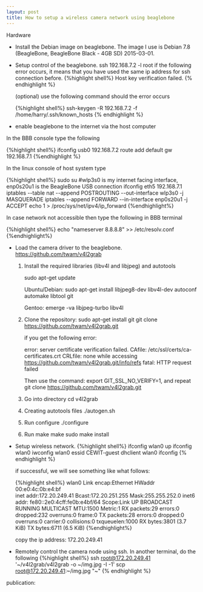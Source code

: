 ```yaml
---
layout: post
title: How to setup a wireless camera network using beaglebone
---
```


Hardware




* Install the Debian image on beaglebone. The image I use is Debian 7.8 (BeagleBone, BeagleBone Black - 4GB SD) 2015-03-01.

* Setup control of the beaglebone. ssh 192.168.7.2 -l root
  if the following error occurs, it means that you have used the same ip address for ssh connection before.
{%highlight shell%}
Host key verification failed.
{% endhighlight %}

  (optional) use the following command should the error occurs

  {%highlight shell%}
    ssh-keygen -R 192.168.7.2 -f /home/harry/.ssh/known_hosts
  {% endhighlight %}


* enable beaglebone to the internet via the host computer


In the BBB console type the following

{%highlight shell%}
ifconfig usb0 192.168.7.2
route add default gw 192.168.7.1
 {%endhighlight %}

In the linux console of host system type

{%highlight shell%}
sudo su
#wlp3s0 is my internet facing interface, enp0s20u1 is the BeagleBone USB connection
ifconfig eth5 192.168.7.1
iptables --table nat --append POSTROUTING --out-interface wlp3s0 -j MASQUERADE
iptables --append FORWARD --in-interface enp0s20u1 -j ACCEPT
echo 1 > /proc/sys/net/ipv4/ip_forward
{%endhighlight%}

In case network not accessible then type the following in BBB terminal

{%highlight shell%}
echo "nameserver 8.8.8.8" >> /etc/resolv.conf
{%endhighlight%}



* Load the camera driver to the beaglebone. https://github.com/twam/v4l2grab

    1. Install the required libraries (libv4l and libjpeg) and autotools

       sudo apt-get update

       Ubuntu/Debian: sudo apt-get install libjpeg8-dev libv4l-dev autoconf automake libtool git

       Gentoo: emerge -va libjpeg-turbo libv4l
    2. Clone the repository:
       sudo apt-get install git
       git clone https://github.com/twam/v4l2grab.git

       if you get the following error:

       error: server certificate verification failed. CAfile: /etc/ssl/certs/ca-certificates.crt CRLfile: none while accessing https://github.com/twam/v4l2grab.git/info/refs
       fatal: HTTP request failed


       Then use the command: export GIT_SSL_NO_VERIFY=1, and repeat git clone https://github.com/twam/v4l2grab.git

    3. Go into directory
      cd v4l2grab
    4. Creating autotools files
      ./autogen.sh
    5. Run configure
      ./configure
    6. Run make
      make
      sudo make install


* Setup wireless network.
    {%highlight shell%}
    ifconfig wlan0 up
    ifconfig wlan0
    iwconfig wlan0 essid CEWIT-guest
    dhclient wlan0
    ifconfig
    {% endhighlight %}
    
    if successful, we will see something like what follows:

    {%highlight shell%}
    wlan0     Link encap:Ethernet  HWaddr 00:e0:4c:0b:e4:bf  
              inet addr:172.20.249.41  Bcast:172.20.251.255  Mask:255.255.252.0
              inet6 addr: fe80::2e0:4cff:fe0b:e4bf/64 Scope:Link
              UP BROADCAST RUNNING MULTICAST  MTU:1500  Metric:1
              RX packets:29 errors:0 dropped:232 overruns:0 frame:0
              TX packets:28 errors:0 dropped:0 overruns:0 carrier:0
              collisions:0 txqueuelen:1000
              RX bytes:3801 (3.7 KiB)  TX bytes:6711 (6.5 KiB)
    {%endhighlight%}

    copy the ip address: 172.20.249.41


* Remotely control the camera node using ssh. In another terminal, do the following
    {%highlight shell%}
    ssh root@172.20.249.41  '~/v4l2grab/v4l2grab -o ~/img.jpg -I -1'
    scp root@172.20.249.41:~/img.jpg  "~"
    {% endhighlight %}



publication:
